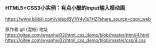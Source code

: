 ### HTML5+CSS3小实例：有点小酷的input输入框动画
https://www.bilibili.com/video/BV1iY4y1s7HZ?share_source=copy_web

原作者 git (混帐) 地址 https://gitee.com/wyanhui02/html_css_demo/blob/master/html/4.html https://gitee.com/wyanhui02/html_css_demo/blob/master/css/4.css 